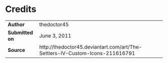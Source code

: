 # Credits

<table align="center">
  <tr>
    <td><strong>Author</strong></td>
    <td>thedoctor45</td>
  </tr>
  <tr>
    <td><strong>Submitted on</strong></td>
    <td>June 3, 2011</td>
  </tr>
  <tr>
    <td><strong>Source</strong></td>
    <td>http://thedoctor45.deviantart.com/art/The-Settlers-IV-Custom-Icons-211616791</td>
  </tr>
</table>